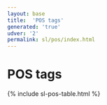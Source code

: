 ```yaml
---
layout: base
title:  'POS tags'
generated: 'true'
udver: '2'
permalink: sl/pos/index.html
---
```


# POS tags

{% include sl-pos-table.html %}
